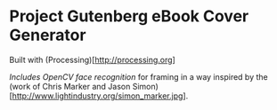 Project Gutenberg eBook Cover Generator
================

Built with (Processing)[http://processing.org]

*Includes OpenCV face recognition* for framing in a way inspired by the (work of Chris Marker and Jason Simon)[http://www.lightindustry.org/simon_marker.jpg].
